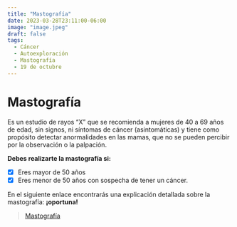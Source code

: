 ```yaml
---
title: "Mastografía"
date: 2023-03-28T23:11:00-06:00
image: "image.jpeg"
draft: false
tags:
  - Cáncer
  - Autoexploración
  - Mastografía
  - 19 de octubre
---
```

# Mastografía
Es un estudio de rayos “X” que se recomienda a mujeres de 40 a 69 años de edad, sin signos, ni síntomas de cáncer (asintomáticas) y tiene como propósito detectar anormalidades en las mamas, que no se pueden percibir por la observación o la palpación.

**Debes realizarte la mastografía si:**
- [x] Eres mayor de 50 años
- [x] Eres menor de 50 años con sospecha de tener un cáncer.

En el siguiente enlace encontrarás una explicación detallada sobre la mastografía:  **¡oportuna!** 
 > [Mastografía](https://www.youtube.com/watch?v=MuvGHsvRn24&ab_channel=SaludDigna)